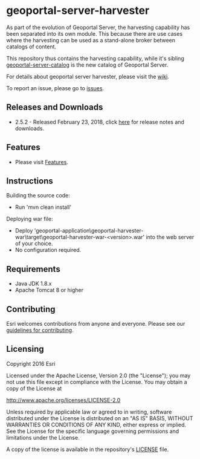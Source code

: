 # geoportal-server-harvester
As part of the evolution of Geoportal Server, the harvesting capability has been separated into its own module. This because there are use cases where the harvesting can be used as a stand-alone broker between catalogs of content. 

This repository thus contains the harvesting capability, while it's sibling [geoportal-server-catalog](https://github.com/Esri/geoportal-server-catalog) is the new catalog of Geoportal Server.

For details about geoportal server harvester, please visit the [wiki](https://github.com/Esri/geoportal-server-harvester/wiki).

To report an issue, please go to [issues](https://github.com/Esri/geoportal-server-harvester/issues).

## Releases and Downloads
- 2.5.2 - Released February 23, 2018, click [here](https://github.com/Esri/geoportal-server-harvester/releases) for release notes and downloads.  

## Features

* Please visit [Features](https://github.com/Esri/geoportal-server-harvester/wiki/Features).

## Instructions

Building the source code:

* Run 'mvn clean install'

Deploying war file:

* Deploy 'geoportal-application\geoportal-harvester-war\target\geoportal-harvester-war-&lt;version&gt;.war' into the web server of your choice.
* No configuration required.

## Requirements

* Java JDK 1.8.x
* Apache Tomcat 8 or higher

## Contributing

Esri welcomes contributions from anyone and everyone. Please see our [guidelines for contributing](https://github.com/esri/contributing).

## Licensing
Copyright 2016 Esri

Licensed under the Apache License, Version 2.0 (the "License");
you may not use this file except in compliance with the License.
You may obtain a copy of the License at

   http://www.apache.org/licenses/LICENSE-2.0

Unless required by applicable law or agreed to in writing, software
distributed under the License is distributed on an "AS IS" BASIS,
WITHOUT WARRANTIES OR CONDITIONS OF ANY KIND, either express or implied.
See the License for the specific language governing permissions and
limitations under the License.

A copy of the license is available in the repository's [LICENSE](LICENSE.txt) file.
